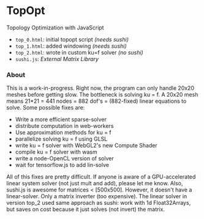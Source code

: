 # TopOpt

Topology Optimization with JavaScript

* `top_0.html`: initial topopt script *(needs sushi)*
* `top_1.html`: added windowing *(needs sushi)*
* `top_2.html`: wrote in custom ku=f solver *(no sushi)*
* `sushi.js`: *External Matrix Library*

### About

This is a work-in-progress.  Right now, the program can only handle 20x20 meshes before getting slow.  The bottleneck is solving ku = f.  A 20x20 mesh means 21*21 = 441 nodes = 882 dof's = (882-fixed) linear equations to solve.  Some possible fixes are:

* Write a more efficient sparse-solver
* distribute computation in web-workers
* Use approximation methods for ku = f
* parallelize solving ku = f using GLSL
* write ku = f solver with WebGL2's new Compute Shader
* compile ku = f solver with wasm
* write a node-OpenCL version of solver
* wait for tensorflow.js to add lin-solve

All of this fixes are pretty difficult.  If anyone is aware of a GPU-accelerated linear system solver (not just mult and add), please let me know.  Also, sushi.js is awesome for matrices < [500x500].  However, it doesn't have a linear-solver.  Only a matrix inverter (too expensive).  The linear solver in version top_2 used same approach as sushi: work with 1d Float32Arrays, but saves on cost because it just solves (not invert) the matrix.
